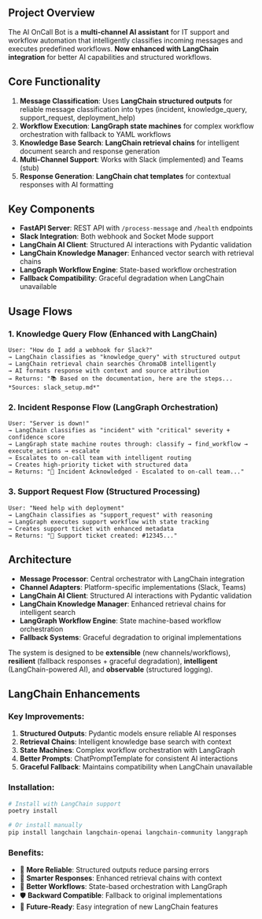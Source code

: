 ## **Project Overview**

The AI OnCall Bot is a **multi-channel AI assistant** for IT support and workflow automation that intelligently classifies incoming messages and executes predefined workflows. **Now enhanced with LangChain integration** for better AI capabilities and structured workflows.

## **Core Functionality**

1. **Message Classification**: Uses **LangChain structured outputs** for reliable message classification into types (incident, knowledge_query, support_request, deployment_help)
2. **Workflow Execution**: **LangGraph state machines** for complex workflow orchestration with fallback to YAML workflows
3. **Knowledge Base Search**: **LangChain retrieval chains** for intelligent document search and response generation
4. **Multi-Channel Support**: Works with Slack (implemented) and Teams (stub)
5. **Response Generation**: **LangChain chat templates** for contextual responses with AI formatting

## **Key Components**

- **FastAPI Server**: REST API with `/process-message` and `/health` endpoints
- **Slack Integration**: Both webhook and Socket Mode support
- **LangChain AI Client**: Structured AI interactions with Pydantic validation
- **LangChain Knowledge Manager**: Enhanced vector search with retrieval chains
- **LangGraph Workflow Engine**: State-based workflow orchestration
- **Fallback Compatibility**: Graceful degradation when LangChain unavailable

## **Usage Flows**

### **1. Knowledge Query Flow (Enhanced with LangChain)**
```
User: "How do I add a webhook for Slack?" 
→ LangChain classifies as "knowledge_query" with structured output
→ LangChain retrieval chain searches ChromaDB intelligently
→ AI formats response with context and source attribution
→ Returns: "📚 Based on the documentation, here are the steps... *Sources: slack_setup.md*"
```

### **2. Incident Response Flow (LangGraph Orchestration)**
```
User: "Server is down!"
→ LangChain classifies as "incident" with "critical" severity + confidence score
→ LangGraph state machine routes through: classify → find_workflow → execute_actions → escalate
→ Escalates to on-call team with intelligent routing
→ Creates high-priority ticket with structured data
→ Returns: "🚨 Incident Acknowledged - Escalated to on-call team..."
```

### **3. Support Request Flow (Structured Processing)**
```
User: "Need help with deployment"
→ LangChain classifies as "support_request" with reasoning
→ LangGraph executes support workflow with state tracking
→ Creates support ticket with enhanced metadata
→ Returns: "🎫 Support ticket created: #12345..."
```

## **Architecture**

- **Message Processor**: Central orchestrator with LangChain integration
- **Channel Adapters**: Platform-specific implementations (Slack, Teams)
- **LangChain AI Client**: Structured AI interactions with Pydantic validation
- **LangChain Knowledge Manager**: Enhanced retrieval chains for intelligent search
- **LangGraph Workflow Engine**: State machine-based workflow orchestration
- **Fallback Systems**: Graceful degradation to original implementations

The system is designed to be **extensible** (new channels/workflows), **resilient** (fallback responses + graceful degradation), **intelligent** (LangChain-powered AI), and **observable** (structured logging).

## **LangChain Enhancements**

### **Key Improvements:**
1. **Structured Outputs**: Pydantic models ensure reliable AI responses
2. **Retrieval Chains**: Intelligent knowledge base search with context
3. **State Machines**: Complex workflow orchestration with LangGraph
4. **Better Prompts**: ChatPromptTemplate for consistent AI interactions
5. **Graceful Fallback**: Maintains compatibility when LangChain unavailable

### **Installation:**
```bash
# Install with LangChain support
poetry install

# Or install manually
pip install langchain langchain-openai langchain-community langgraph
```

### **Benefits:**
- 🎯 **More Reliable**: Structured outputs reduce parsing errors
- 🧠 **Smarter Responses**: Enhanced retrieval chains with context
- 🔄 **Better Workflows**: State-based orchestration with LangGraph  
- 🛡️ **Backward Compatible**: Fallback to original implementations
- 🚀 **Future-Ready**: Easy integration of new LangChain features